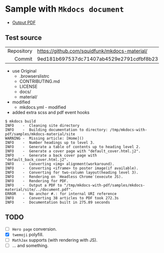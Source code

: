 # Sample with `Mkdocs document`

- [Output PDF](document.pdf)

## Test source

|            |                                               |
| ---------: | --------------------------------------------- |
| Repository | https://github.com/squidfunk/mkdocs-material/ |
| Commit     | 9ed181b697537dc71407ab4529e2791cdfbf8b23      |

- use Original
  - .browserslistrc
  - CONTRIBUTING.md
  - LICENSE
  - docs/
  - material/
- modified
  - mkdocs.yml - modified
- added extra scss and pdf event hooks

```console
$ mkdocs build
INFO    -  Cleaning site directory
INFO    -  Building documentation to directory: /tmp/mkdocs-with-pdf/samples/mkdocs-material/site
WARNING -  Missing article: [Home]()
INFO    -  Number headings up to level 3.
INFO    -  Generate a table of contents up to heading level 2.
INFO    -  Generate a cover page with "default_cover.html.j2".
INFO    -  Generate a back cover page with "default_back_cover.html.j2".
INFO    -  Converting <img> alignment(workaround).
INFO    -  Converting <iframe> to poster image(if available).
INFO    -  Converting for two-column layout(heading level 3).
INFO    -  Rendering on `Headless Chrome`(execute JS).
INFO    -  Rendering for PDF.
INFO    -  Output a PDF to "/tmp/mkdocs-with-pdf/samples/mkdocs-material/site/../document.pdf".
ERROR   -  No anchor #.: for internal URI reference
INFO    -  Converting 38 articles to PDF took 272.3s
INFO    -  Documentation built in 275.89 seconds
```

## TODO

- [ ] `Hero page` conversion.
- [x] `twemoji` polyfill.
- [ ] `MathJax` supports (with rendering with JS).
- [ ] ... and something.
